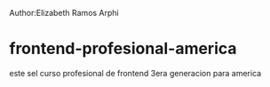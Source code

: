 Author:Elizabeth Ramos Arphi
# frontend-profesional-america
este sel curso profesional de frontend 3era generacion para america

